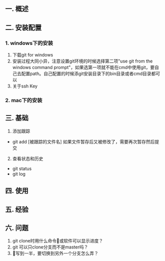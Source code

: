 ## 一. 概述  
## 二. 安装配置
### 1. windows下的安装
1. 下载git for windows
2. 安装过程大同小异，注意设置git环境的时候选择第二项"use git from the windows command prompt"，如果选第一项就不能在cmd中使用git，要自己去配置path。自己配置的时候添git安装目录下的bin目录或者cmd目录都可以
3. 关于ssh Key
### 2. mac下的安装
## 三. 基础
1. 添加跟踪  
- git add [被跟踪的文件名] 如果文件暂存后又被修改了，需要再次暂存然后提交
2. 查看状态和历史
- git status
- git log

## 四. 使用


## 五. 经验

## 六. 问题

1. git clone时用什么命令或软件可以显示进度？
2. git 可以只clone分支而不是master吗？
3. 写到一半，要切换到另外一个分支怎么弄？

